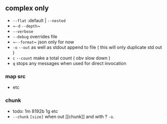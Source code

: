 ## complex only
- `--flat` :default | `--nested`
- ~`-d` `--depth`~
- `--verbose`
- `--debug` overrides file
- ~`--format`~ json only for now
- `-o` `--out` as well as stdout append to file ( this will only duplicate std out ) 
- `c` `--count` make a total count ( obv slow down ) 
- `q` stops any messages when used for direct invocation
### map src
- etc
### chunk
- todo: 1m 8192b 1g etc
- `--chunk` `[size]` when out [[chunk]]  and with ? `-o`.
